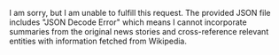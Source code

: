 I am sorry, but I am unable to fulfill this request. The provided JSON file includes "JSON Decode Error" which means I cannot incorporate summaries from the original news stories and cross-reference relevant entities with information fetched from Wikipedia.
